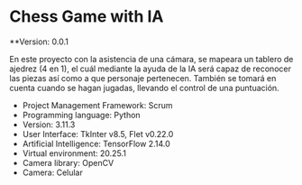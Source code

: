 # **Chess Game with IA**
**Version: 0.0.1

En este proyecto con la asistencia de una cámara, se mapeara un tablero de ajedrez (4 en 1), el cuál mediante la ayuda de la IA será capaz de reconocer las piezas así como a que personaje pertenecen.
También se tomará en cuenta cuando se hagan jugadas, llevando el control de una puntuación.

- Project Management Framework: Scrum
- Programming language: Python
- Version: 3.11.3
- User Interface: TkInter v8.5, Flet v0.22.0
- Artificial Intelligence: TensorFlow 2.14.0
- Virtual environment: 20.25.1
- Camera library: OpenCV
- Camera: Celular

